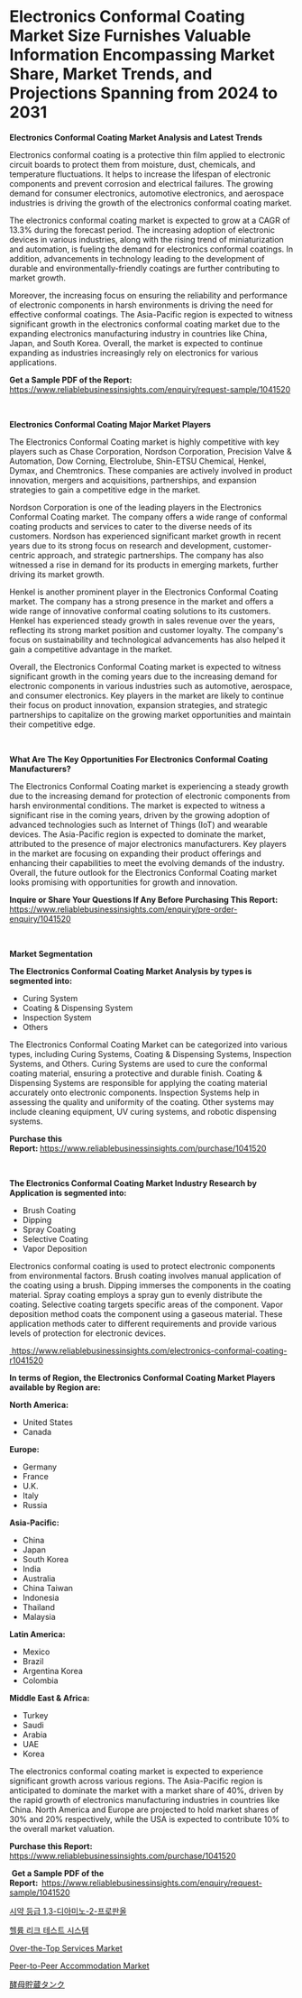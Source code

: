 <p><h1>Electronics Conformal Coating Market Size Furnishes Valuable Information Encompassing Market Share, Market Trends, and Projections Spanning from 2024 to 2031</h1></p><p><strong>Electronics Conformal Coating Market Analysis and Latest Trends</strong></p>
<p><p>Electronics conformal coating is a protective thin film applied to electronic circuit boards to protect them from moisture, dust, chemicals, and temperature fluctuations. It helps to increase the lifespan of electronic components and prevent corrosion and electrical failures. The growing demand for consumer electronics, automotive electronics, and aerospace industries is driving the growth of the electronics conformal coating market.</p><p>The electronics conformal coating market is expected to grow at a CAGR of 13.3% during the forecast period. The increasing adoption of electronic devices in various industries, along with the rising trend of miniaturization and automation, is fueling the demand for electronics conformal coatings. In addition, advancements in technology leading to the development of durable and environmentally-friendly coatings are further contributing to market growth.</p><p>Moreover, the increasing focus on ensuring the reliability and performance of electronic components in harsh environments is driving the need for effective conformal coatings. The Asia-Pacific region is expected to witness significant growth in the electronics conformal coating market due to the expanding electronics manufacturing industry in countries like China, Japan, and South Korea. Overall, the market is expected to continue expanding as industries increasingly rely on electronics for various applications.</p></p>
<p><strong>Get a Sample PDF of the Report:&nbsp;</strong> <a href="https://www.reliablebusinessinsights.com/enquiry/request-sample/1041520">https://www.reliablebusinessinsights.com/enquiry/request-sample/1041520</a></p>
<p>&nbsp;</p>
<p><strong>Electronics Conformal Coating Major Market Players</strong></p>
<p><p>The Electronics Conformal Coating market is highly competitive with key players such as Chase Corporation, Nordson Corporation, Precision Valve & Automation, Dow Corning, Electrolube, Shin-ETSU Chemical, Henkel, Dymax, and Chemtronics. These companies are actively involved in product innovation, mergers and acquisitions, partnerships, and expansion strategies to gain a competitive edge in the market.</p><p>Nordson Corporation is one of the leading players in the Electronics Conformal Coating market. The company offers a wide range of conformal coating products and services to cater to the diverse needs of its customers. Nordson has experienced significant market growth in recent years due to its strong focus on research and development, customer-centric approach, and strategic partnerships. The company has also witnessed a rise in demand for its products in emerging markets, further driving its market growth.</p><p>Henkel is another prominent player in the Electronics Conformal Coating market. The company has a strong presence in the market and offers a wide range of innovative conformal coating solutions to its customers. Henkel has experienced steady growth in sales revenue over the years, reflecting its strong market position and customer loyalty. The company's focus on sustainability and technological advancements has also helped it gain a competitive advantage in the market.</p><p>Overall, the Electronics Conformal Coating market is expected to witness significant growth in the coming years due to the increasing demand for electronic components in various industries such as automotive, aerospace, and consumer electronics. Key players in the market are likely to continue their focus on product innovation, expansion strategies, and strategic partnerships to capitalize on the growing market opportunities and maintain their competitive edge.</p></p>
<p>&nbsp;</p>
<p><strong>What Are The Key Opportunities For Electronics Conformal Coating Manufacturers?</strong></p>
<p><p>The Electronics Conformal Coating market is experiencing a steady growth due to the increasing demand for protection of electronic components from harsh environmental conditions. The market is expected to witness a significant rise in the coming years, driven by the growing adoption of advanced technologies such as Internet of Things (IoT) and wearable devices. The Asia-Pacific region is expected to dominate the market, attributed to the presence of major electronics manufacturers. Key players in the market are focusing on expanding their product offerings and enhancing their capabilities to meet the evolving demands of the industry. Overall, the future outlook for the Electronics Conformal Coating market looks promising with opportunities for growth and innovation.</p></p>
<p><strong>Inquire or Share Your Questions If Any Before Purchasing This Report:</strong> <a href="https://www.reliablebusinessinsights.com/enquiry/pre-order-enquiry/1041520">https://www.reliablebusinessinsights.com/enquiry/pre-order-enquiry/1041520</a></p>
<p>&nbsp;</p>
<p><strong>Market Segmentation</strong></p>
<p><strong>The Electronics Conformal Coating Market Analysis by types is segmented into:</strong></p>
<p><ul><li>Curing System</li><li>Coating & Dispensing System</li><li>Inspection System</li><li>Others</li></ul></p>
<p><p>The Electronics Conformal Coating Market can be categorized into various types, including Curing Systems, Coating & Dispensing Systems, Inspection Systems, and Others. Curing Systems are used to cure the conformal coating material, ensuring a protective and durable finish. Coating & Dispensing Systems are responsible for applying the coating material accurately onto electronic components. Inspection Systems help in assessing the quality and uniformity of the coating. Other systems may include cleaning equipment, UV curing systems, and robotic dispensing systems.</p></p>
<p><strong>Purchase this Report:&nbsp;</strong><a href="https://www.reliablebusinessinsights.com/purchase/1041520">https://www.reliablebusinessinsights.com/purchase/1041520</a></p>
<p>&nbsp;</p>
<p><strong>The Electronics Conformal Coating Market Industry Research by Application is segmented into:</strong></p>
<p><ul><li>Brush Coating</li><li>Dipping</li><li>Spray Coating</li><li>Selective Coating</li><li>Vapor Deposition</li></ul></p>
<p><p>Electronics conformal coating is used to protect electronic components from environmental factors. Brush coating involves manual application of the coating using a brush. Dipping immerses the components in the coating material. Spray coating employs a spray gun to evenly distribute the coating. Selective coating targets specific areas of the component. Vapor deposition method coats the component using a gaseous material. These application methods cater to different requirements and provide various levels of protection for electronic devices.</p></p>
<p><a href="https://www.reliablebusinessinsights.com/electronics-conformal-coating-r1041520">&nbsp;https://www.reliablebusinessinsights.com/electronics-conformal-coating-r1041520</a></p>
<p><strong>In terms of Region, the Electronics Conformal Coating Market Players available by Region are:</strong></p>
<p>
    <p> <strong> North America: </strong>
        <ul>
            <li>United States</li>
            <li>Canada</li>
        </ul>
        </p> 
    <p> <strong> Europe: </strong>
        <ul>
            <li>Germany</li>
            <li>France</li>
            <li>U.K.</li>
            <li>Italy</li>
            <li>Russia</li>
        </ul>
        </p> 
    <p> <strong> Asia-Pacific: </strong>
        <ul>
            <li>China</li>
            <li>Japan</li>
            <li>South Korea</li>
            <li>India</li>
            <li>Australia</li>
            <li>China Taiwan</li>
            <li>Indonesia</li>
            <li>Thailand</li>
            <li>Malaysia</li>
        </ul>
        </p> 
    <p> <strong> Latin America: </strong>
        <ul>
            <li>Mexico</li>
            <li>Brazil</li>
            <li>Argentina Korea</li>
            <li>Colombia</li>
        </ul>
        </p> 
    <p> <strong> Middle East & Africa: </strong>
        <ul>
            <li>Turkey</li>
            <li>Saudi</li>
            <li>Arabia</li>
            <li>UAE</li>
            <li>Korea</li>
        </ul>
    </p>
    </p>
<p><p>The electronics conformal coating market is expected to experience significant growth across various regions. The Asia-Pacific region is anticipated to dominate the market with a market share of 40%, driven by the rapid growth of electronics manufacturing industries in countries like China. North America and Europe are projected to hold market shares of 30% and 20% respectively, while the USA is expected to contribute 10% to the overall market valuation.</p></p>
<p><strong>Purchase this Report: </strong><a href="https://www.reliablebusinessinsights.com/purchase/1041520">https://www.reliablebusinessinsights.com/purchase/1041520</a></p>
<p>&nbsp;<strong>Get a Sample PDF of the Report:&nbsp;&nbsp;</strong><a href="https://www.reliablebusinessinsights.com/enquiry/request-sample/1041520">https://www.reliablebusinessinsights.com/enquiry/request-sample/1041520</a></p>
<p><strong></strong></p>
<p><p><a href="https://medium.com/@koleledner/%EB%A6%AC%EC%95%88%ED%8A%B8-1-3-%EB%8B%A4%EC%9D%B4%EC%95%84%EB%AF%B8%EB%85%B8-2-%ED%94%84%EB%A1%9C%ED%8C%8C%EB%86%80-%EC%8B%9C%EC%9E%A5-%EB%B6%84%EC%84%9D-%EA%B7%B8%EA%B2%83%EC%9D%98-cagr-%EC%8B%9C%EC%9E%A5-%EC%84%B8%EB%B6%84%ED%99%94-%EB%B0%8F-%EA%B8%80%EB%A1%9C%EB%B2%8C-%EC%82%B0%EC%97%85-%EA%B0%9C%EC%9A%94-f7848dde4ad3">시약 등급 1,3-디아미노-2-프로판올</a></p><p><a href="https://medium.com/@alexemumu2022/%ED%97%AC%EB%A5%A8-%EB%88%84%EC%84%A4-%EC%8B%9C%ED%97%98-%EC%8B%9C%EC%8A%A4%ED%85%9C-%EC%8B%9C%EC%9E%A5-%EC%9C%A0%ED%98%95-%EC%9D%91%EC%9A%A9-%EB%B0%8F-%EC%A7%80%EB%A6%AC%EC%97%90-%EB%8C%80%ED%95%9C-%ED%8F%AC%EA%B4%84%EC%A0%81-%ED%8F%89%EA%B0%80-22f87c8b1689">헬륨 리크 테스트 시스템</a></p><p><a href="https://github.com/myacatherineblakecaczo9vcsw/Market-Research-Report-List-3/blob/main/over-the-top-services-market.md">Over-the-Top Services Market</a></p><p><a href="https://github.com/okotobwrhuteie/Market-Research-Report-List-3/blob/main/peer-to-peer-accommodation-market.md">Peer-to-Peer Accommodation Market</a></p><p><a href="https://medium.com/@laceyzemlak1/%E9%85%B5%E6%AF%8D%E8%B2%AF%E8%94%B5%E3%82%BF%E3%83%B3%E3%82%AF%E3%81%AE%E5%B8%82%E5%A0%B4%E3%82%B7%E3%82%A7%E3%82%A2%E3%81%AE%E5%A4%89%E5%8C%96%E3%81%A8%E5%B8%82%E5%A0%B4%E6%88%90%E9%95%B7%E3%83%88%E3%83%AC%E3%83%B3%E3%83%892024%E5%B9%B4%E3%81%8B%E3%82%892031%E5%B9%B4%E3%81%BE%E3%81%A7-06a81bb2dd21">酵母貯蔵タンク</a></p></p>